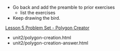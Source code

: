 * Go back and add the preamble to prior exercises
    * list the exercises
* Keep drawing the bird.
    
[Lesson 5 Problem Set - Polygon Creator](https://classroom.udacity.com/courses/cs291/lessons/90856898/concepts/933097250923)
* unit2/polygon-creation.html
* unit2/polygon-creation-answer.html


